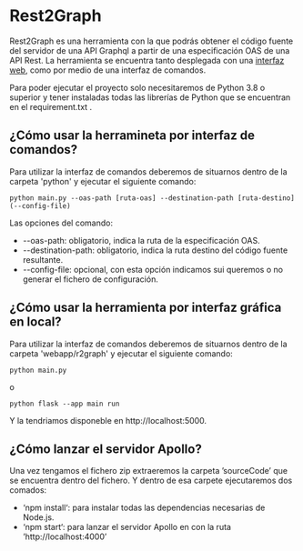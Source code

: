 # Rest2Graph

Rest2Graph es una herramienta con la que podrás obtener el código fuente del servidor de una API Graphql a partir de una especificación OAS de una API Rest. La herramienta se encuentra tanto desplegada con una [interfaz web](http://vicato.pythonanywhere.com/), como por medio de una interfaz de comandos.

Para poder ejecutar el proyecto solo necesitaremos de Python 3.8 o superior y tener instaladas todas las librerías de Python que se encuentran en el requirement.txt .

## ¿Cómo usar la herramineta por interfaz de comandos?

Para utilizar la interfaz de comandos deberemos de situarnos dentro de la carpeta 'python' y ejecutar el siguiente comando:

```(python)
python main.py --oas-path [ruta-oas] --destination-path [ruta-destino] (--config-file)
```
Las opciones del comando:

* --oas-path: obligatorio, indica la ruta de la especificación OAS.
* --destination-path: obligatorio, indica la ruta destino del código fuente resultante.
* --config-file: opcional, con esta opción indicamos sui queremos o no generar el fichero de configuración.

## ¿Cómo usar la herramienta por interfaz gráfica en local?

Para utilizar la interfaz de comandos deberemos de situarnos dentro de la carpeta 'webapp/r2graph' y ejecutar el siguiente comando:

```(python)
python main.py
```
o

```(python)
python flask --app main run
```

Y la tendriamos disponeble en http://localhost:5000.

## ¿Cómo lanzar el servidor Apollo?

Una vez tengamos el fichero zip extraeremos la carpeta ’sourceCode’ que se encuentra dentro del fichero. Y dentro de esa carpete ejecutaremos dos comados:

* ‘npm install‘: para instalar todas las dependencias necesarias de Node.js.
* ‘npm start‘: para lanzar el servidor Apollo en con la ruta ’http://localhost:4000’
